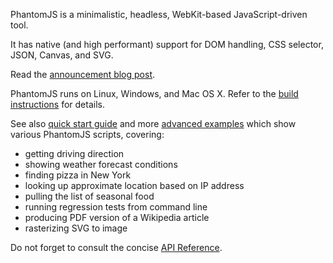 PhantomJS is a minimalistic, headless, WebKit-based JavaScript-driven tool.

It has native (and high performant) support for DOM handling, CSS selector,
JSON, Canvas, and SVG.

Read the [announcement blog post](http://goo.gl/sZfM7).

PhantomJS runs on Linux, Windows, and Mac OS X. Refer to the
[build instructions](http://code.google.com/p/phantomjs/wiki/BuildInstructions)
for details.

See also [quick start guide](http://code.google.com/p/phantomjs/wiki/QuickStart)
and more [advanced examples](http://code.google.com/p/phantomjs/wiki/ServiceIntegration)
which show various PhantomJS scripts, covering:

* getting driving direction
* showing weather forecast conditions
* finding pizza in New York
* looking up approximate location based on IP address
* pulling the list of seasonal food
* running regression tests from command line
* producing PDF version of a Wikipedia article
* rasterizing SVG to image

Do not forget to consult the concise [API Reference](http://code.google.com/p/phantomjs/wiki/Interface).
